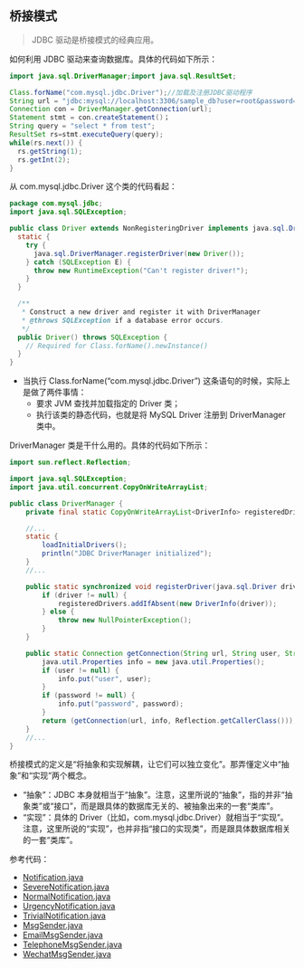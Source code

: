 ## 桥接模式

> JDBC 驱动是桥接模式的经典应用。

如何利用 JDBC 驱动来查询数据库。具体的代码如下所示：

```java
import java.sql.DriverManager;import java.sql.ResultSet;

Class.forName("com.mysql.jdbc.Driver");//加载及注册JDBC驱动程序
String url = "jdbc:mysql://localhost:3306/sample_db?user=root&password=your_password";
Connection con = DriverManager.getConnection(url);
Statement stmt = con.createStatement()；
String query = "select * from test";
ResultSet rs=stmt.executeQuery(query);
while(rs.next()) {
  rs.getString(1);
  rs.getInt(2);
}
```

从 com.mysql.jdbc.Driver 这个类的代码看起：

```java
package com.mysql.jdbc;
import java.sql.SQLException;

public class Driver extends NonRegisteringDriver implements java.sql.Driver {
  static {
    try {
      java.sql.DriverManager.registerDriver(new Driver());
    } catch (SQLException E) {
      throw new RuntimeException("Can't register driver!");
    }
  }

  /**
   * Construct a new driver and register it with DriverManager
   * @throws SQLException if a database error occurs.
   */
  public Driver() throws SQLException {
    // Required for Class.forName().newInstance()
  }
}
```

- 当执行 Class.forName(“com.mysql.jdbc.Driver”) 这条语句的时候，实际上是做了两件事情：
  - 要求 JVM 查找并加载指定的 Driver 类；
  - 执行该类的静态代码，也就是将 MySQL Driver 注册到 DriverManager 类中。

DriverManager 类是干什么用的。具体的代码如下所示：

```java
import sun.reflect.Reflection;

import java.sql.SQLException;
import java.util.concurrent.CopyOnWriteArrayList;

public class DriverManager {
    private final static CopyOnWriteArrayList<DriverInfo> registeredDrivers = new CopyOnWriteArrayList<DriverInfo>();

    //...
    static {
        loadInitialDrivers();
        println("JDBC DriverManager initialized");
    }
    //...

    public static synchronized void registerDriver(java.sql.Driver driver) throws SQLException {
        if (driver != null) {
            registeredDrivers.addIfAbsent(new DriverInfo(driver));
        } else {
            throw new NullPointerException();
        }
    }

    public static Connection getConnection(String url, String user, String password) throws SQLException {
        java.util.Properties info = new java.util.Properties();
        if (user != null) {
            info.put("user", user);
        }
        if (password != null) {
            info.put("password", password);
        }
        return (getConnection(url, info, Reflection.getCallerClass()));
    }
    //...
}
```

桥接模式的定义是“将抽象和实现解耦，让它们可以独立变化”。那弄懂定义中“抽象”和“实现”两个概念。

- “抽象”：JDBC 本身就相当于“抽象”。注意，这里所说的“抽象”，指的并非“抽象类”或“接口”，而是跟具体的数据库无关的、被抽象出来的一套“类库”。
- “实现”：具体的 Driver（比如，com.mysql.jdbc.Driver）就相当于“实现”。注意，这里所说的“实现”，也并非指“接口的实现类”，而是跟具体数据库相关的一套“类库”。

参考代码：
- [Notification.java](..%2F..%2F..%2Fcommon%2FNotification.java)
- [SevereNotification.java](SevereNotification.java)
- [NormalNotification.java](NormalNotification.java)
- [UrgencyNotification.java](UrgencyNotification.java)
- [TrivialNotification.java](TrivialNotification.java)
- [MsgSender.java](MsgSender.java)
- [EmailMsgSender.java](EmailMsgSender.java)
- [TelephoneMsgSender.java](TelephoneMsgSender.java)
- [WechatMsgSender.java](WechatMsgSender.java)



























